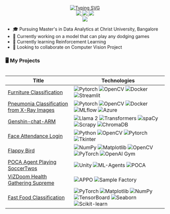 <p align="center">
<a href="https://github.com/AnantVerma-58/">
    <img src="https://readme-typing-svg.demolab.com?font=Georgia&size=18&duration=2000&pause=100&multiline=true&width=500&height=80&lines=Deep+Learning+%26+Computer+Vision+Enthusiast;Master's+in+Data+Analytics;Aspiring+Data+Scientist" alt="Typing SVG" />
</a>
<br/>

<!--a href="https://yourwebsite.com">
    <img src="https://img.shields.io/badge/Website-yourwebsite.com-red?style=flat-square">
</a-->  
<a href="https://github.com/AnantVerma-58/AnantVerma-58/blob/main/CV_Anant_Kumar_Verma.pdf">
    <img src="https://img.shields.io/badge/PDF-CV-red?style=flat-square&logo=adobe">
</a> 
<a href="https://www.linkedin.com/in/anant-kumar-verma/">
    <img src="https://img.shields.io/badge/-Linkedin-blue?style=flat-square&logo=linkedin">
</a>
<a href="mailto:anantverma3558@gmail.com">
    <img src="https://img.shields.io/badge/-Email-red?style=flat-square&logo=gmail&logoColor=white">
</a>


<br/>
<a href="https://github.com/AnantVerma-58">
    <img src="https://github-stats-alpha.vercel.app/api?username=AnantVerma-58&cc=22272e&tc=37BCF6&ic=fff&bc=0000&show_icons=true&hide=issues,pulls,commits,stars,forks&count_private=true">
</a>


</p>

- 🎓 Pursuing Master's in Data Analytics at Christ University, Bangalore
- 🔭 Currently working on a model that can play any dodging games
- 🌱 Currently learning Reinforcement Learning
- 👯 Looking to collaborate on Computer Vision Project



### 🖥️ My Projects
<table>

| Title | Technologies|
|--|--|
|[Furniture Classification](https://github.com/AnantVerma-58/Furniture-Classification)|![Pytorch](https://img.shields.io/badge/PyTorch-black?style=flat-square&logo=pytorch) ![OpenCV](https://img.shields.io/badge/OpenCV-black?style=flat-square&logo=OpenCV) ![Docker](https://img.shields.io/badge/Docker-black?style=flat-square&logo=Docker) ![Streamlit](https://img.shields.io/badge/Streamlit-black?style=flat-square&logo=Streamlit)|
|[Pneumonia Classification from X-Ray Images](https://github.com/AnantVerma-58/Pneumonia-Classification-Pytorch)|![Pytorch](https://img.shields.io/badge/PyTorch-black?style=flat-square&logo=pytorch) ![OpenCV](https://img.shields.io/badge/OpenCV-black?style=flat-square&logo=OpenCV) ![Docker](https://img.shields.io/badge/Docker-black?style=flat-square&logo=Docker) ![MLflow](https://img.shields.io/badge/MLflow-black?style=flat-square&logo=MLflow) ![Azure](https://img.shields.io/badge/Azure-blue?style=flat-square&logo=azure)|
|[Genshin-chat-ARM](https://huggingface.co/Anant58/Genshin-chat-ARM)|![Llama 2](https://img.shields.io/badge/Llama_2-blue?style=flat-square&logo=llama) ![Transformers](https://img.shields.io/badge/Transformers-E3242B?style=flat-square&logo=transformers) ![spaCy](https://img.shields.io/badge/spaCy-black?style=flat-square&logo=spaCy) ![Scrapy](https://img.shields.io/badge/Scrapy-black?style=flat-square&logo=scrapy) ![ChromaDB](https://img.shields.io/badge/ChromaDB-D8B863?style=flat-square)|
|[Face Attendance Login](https://github.com/AnantVerma-58/FaceAttendanceLogin)|![Python](https://img.shields.io/badge/Python-black?style=flat-square&logo=python) ![OpenCV](https://img.shields.io/badge/OpenCV-black?style=flat-square&logo=OpenCV) ![Pytorch](https://img.shields.io/badge/PyTorch-black?style=flat-square&logo=pytorch) ![Tkinter](https://img.shields.io/badge/Tkinter-BE5504?style=flat-square)|
|[Flappy Bird](https://github.com/AnantVerma-58/Flappy-Bird)|![NumPy](https://img.shields.io/badge/NumPy-black?style=flat-square&logo=numpy) ![Matplotlib](https://img.shields.io/badge/Matplotlib-black?style=flat-square&logo=matplotlib) ![OpenCV](https://img.shields.io/badge/OpenCV-black?style=flat-square&logo=opencv) ![PyTorch](https://img.shields.io/badge/PyTorch-black?style=flat-square&logo=pytorch)  ![OpenAI Gym](https://img.shields.io/badge/OpenAI%20Gym-black?style=flat-square&logo=openai)|
|[POCA Agent Playing SoccerTwos](https://huggingface.co/Anant58/poca-SoccerTwos)|![Unity](https://img.shields.io/badge/Unity-000000?style=flat-square&logo=unity) ![ML-Agents](https://img.shields.io/badge/ML--Agents-black?style=flat-square&logo=unity) ![POCA](https://img.shields.io/badge/POCA-blue?style=flat-square)|
|[ViZDoom Health Gathering Supreme](https://huggingface.co/Anant58/vizdoom_health_gathering_supreme)|![APPO](https://img.shields.io/badge/APPO-CC5801?style=flat-square) ![Sample Factory](https://img.shields.io/badge/Sample--Factory--2.0-4CAF50?style=flat-square)|
|[Fast Food Classification](https://github.com/AnantVerma-58/FastFoodClassification/)|![PyTorch](https://img.shields.io/badge/PyTorch-black?style=flat-square&logo=pytorch) ![Matplotlib](https://img.shields.io/badge/Matplotlib-blue?style=flat-square&logo=matplotlib) ![NumPy](https://img.shields.io/badge/NumPy-black?style=flat-square&logo=numpy) ![TensorBoard](https://img.shields.io/badge/TensorBoard-DD571C?style=flat-square&logo=tensorboard) ![Seaborn](https://img.shields.io/badge/Seaborn-black?style=flat-square) ![Scikit-learn](https://img.shields.io/badge/Scikit--learn-black?style=flat-square&logo=scikit-learn)|

</table>
